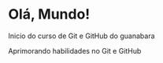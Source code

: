 # Olá, Mundo!
 Inicio do curso de Git e GitHub do guanabara

 Aprimorando habilidades no Git e GitHub
